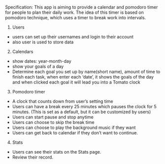 Specification:
This app is aiming to provide a calendar and pomodoro timer for people to plan their daily work. The idea of this timer is based on pomodoro technique, which uses a timer to break work into intervals.
1) Users
- users can set up their usernames and login to their account
- also user is used to store data

2) Calendars
- show dates: year-month-day
- show your goals of a day
- Determine each goal you set up by name(short name), amount of time to finish each task, when enter each ‘date’, it shows the goals of the day and when clicked each goal it will lead you into a Tomato clock

3) Pomodoro timer
- A clock that counts down from user’s setting time
- Users can have a break every 25 minutes which pauses the clock for 5 minutes. (This is set as a default, but it can be customized by users)
- Users can start pause and stop anytime
- Users can choose to skip the break time
- Users can choose to play the background music if they want
- Users can get back to calendar if they don’t want to continue.

4) Stats
- Users can see their stats on the Stats page.
- Review their record.
